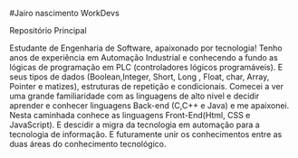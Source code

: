 #Jairo nascimento  WorkDevs

Repositório Principal 


Estudante de Engenharia de Software, apaixonado por tecnologia!
Tenho anos de experiência em Automação Industrial e conhecendo a fundo as lógicas de programação em PLC (controladores lógicos programáveis). 
E seus tipos de dados (Boolean,Integer, Short, Long , Float, char, Array, Pointer e matizes), estruturas de repetição e condicionais.
Comecei a ver uma grande familiaridade com as linguagens de alto nivel e decidir aprender e conhecer linguagens Back-end (C,C++ e Java) e me apaixonei.
Nesta caminhada conhece as linguagens Front-End(Html, CSS e JavaScript).
E descidir a migra da tecnologia em automação para a tecnologia de informação.
E futuramente unir os conhecimentos entre as duas áreas do conhecimento tecnológico.

